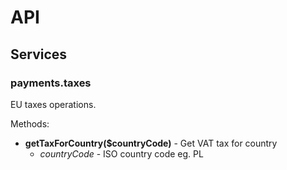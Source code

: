 API
===

Services
--------

### payments.taxes

EU taxes operations.

Methods:

- **getTaxForCountry($countryCode)** - Get VAT tax for country
    - _countryCode_ - ISO country code eg. PL